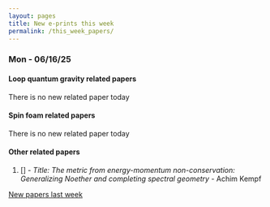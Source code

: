 ```yaml
---
layout: pages
title: New e-prints this week
permalink: /this_week_papers/
---
```




### Mon - 06/16/25

#### Loop quantum gravity related papers

There is no new related paper today 

#### Spin foam related papers

There is no new related paper today 



#### Other related papers

1. [[]](https://arxiv.org/abs/) - *Title:
          The metric from energy-momentum non-conservation: Generalizing Noether and completing spectral geometry* - Achim Kempf






[New papers last week]({{site.url}}/archived/weekly/pre-prints/2025/06/16/archived_weekly_papers.html)